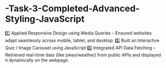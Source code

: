 # -Task-3-Completed-Advanced-Styling-JavaScript
1️⃣ Applied Responsive Design using Media Queries – Ensured websites adapt seamlessly across mobile, tablet, and desktop. 2️⃣ Built an Interactive Quiz / Image Carousel using JavaScript  3️⃣ Integrated API Data Fetching – Retrieved real-time data (like jokes/weather) from public APIs and displayed it dynamically on the webpage.    
